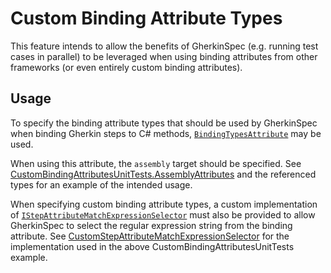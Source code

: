 # Custom Binding Attribute Types

This feature intends to allow the benefits of GherkinSpec (e.g. running test cases in parallel) to be leveraged when using binding attributes from other frameworks (or even entirely custom binding attributes).

## Usage

To specify the binding attribute types that should be used by GherkinSpec when binding Gherkin steps to C# methods, [`BindingTypesAttribute`](../GherkinSpec.TestModel/BindingTypesAttribute.cs) may be used.

When using this attribute, the `assembly` target should be specified. See [CustomBindingAttributesUnitTests.AssemblyAttributes](../GherkinSpec.TestAdapter.CustomBindingAttributesUnitTests/AssemblyAttributes.cs) and the referenced types for an example of the intended usage.

When specifying custom binding attribute types, a custom implementation of [`IStepAttributeMatchExpressionSelector`](../GherkinSpec.TestModel/IStepAttributeMatchExpressionSelector.cs) must also be provided to allow GherkinSpec to select the regular expression string from the binding attribute.
See [CustomStepAttributeMatchExpressionSelector](../GherkinSpec.TestAdapter.CustomBindingAttributesUnitTests/CustomStepAttributeMatchExpressionSelector.cs) for the implementation used in the above CustomBindingAttributesUnitTests example.